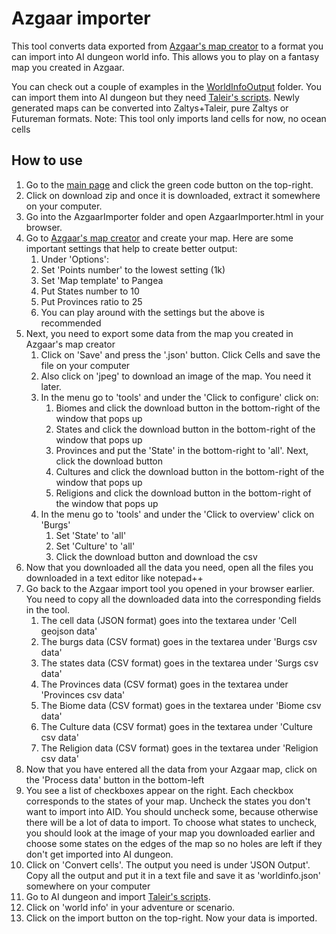 # Azgaar importer
This tool converts data exported from [Azgaar's map creator](https://azgaar.github.io/Fantasy-Map-Generator/) to a format you can import into AI dungeon world info. This allows you to play on a fantasy map you created in Azgaar. 

You can check out a couple of examples in the [WorldInfoOutput](https://github.com/snipercup/AI-Dungeon-Stuff/tree/main/AzgaarImporter/WorldInfoOutput)  folder. You can import them into AI dungeon but they need [Taleir's scripts](https://github.com/TaleirOfDeynai/wip-ai-dungeon-mods). Newly generated maps can be converted into Zaltys+Taleir, pure Zaltys or Futureman formats.
Note: This tool only imports land cells for now, no ocean cells

## How to use
1. Go to the [main page](https://github.com/snipercup/AI-Dungeon-Stuff) and click the green code button on the top-right. 
1. Click on download zip and once it is downloaded, extract it somewhere on your computer. 
1. Go into the AzgaarImporter folder and open AzgaarImporter.html in your browser. 
1. Go to [Azgaar's map creator](https://azgaar.github.io/Fantasy-Map-Generator/) and create your map. Here are some important settings that help to create better output:
   1. Under 'Options':
   1. Set 'Points number' to the lowest setting (1k)
   1. Set 'Map template' to Pangea
   1. Put States number to 10
   1. Put Provinces ratio to 25
   1. You can play around with the settings but the above is recommended
1. Next, you need to export some data from the map you created in Azgaar's map creator
   1. Click on 'Save' and press the '.json' button. Click Cells and save the file on your computer
   1. Also click on 'jpeg' to download an image of the map. You need it later.
   1. In the menu go to 'tools' and under the 'Click to configure' click on:
      1. Biomes and click the download button in the bottom-right of the window that pops up
      1. States and click the download button in the bottom-right of the window that pops up
      1. Provinces and put the 'State' in the bottom-right to 'all'. Next, click the download button
      1. Cultures and click the download button in the bottom-right of the window that pops up
      1. Religions and click the download button in the bottom-right of the window that pops up
   1. In the menu go to 'tools' and under the 'Click to overview' click on 'Burgs'
      1. Set 'State' to 'all'
      1. Set 'Culture' to 'all'
      1. Click the download button and download the csv
1. Now that you downloaded all the data you need, open all the files you downloaded in a text editor like notepad++
1. Go back to the Azgaar import tool you opened in your browser earlier. You need to copy all the downloaded data into the corresponding fields in the tool.
   1. The cell data (JSON format) goes into the textarea under 'Cell geojson data'
   1. The burgs data (CSV format) goes in the textarea under 'Burgs csv data'
   1. The states data (CSV format) goes in the textarea under 'Surgs csv data'
   1. The Provinces data (CSV format) goes in the textarea under 'Provinces csv data'
   1. The Biome data (CSV format) goes in the textarea under 'Biome csv data'
   1. The Culture data (CSV format) goes in the textarea under 'Culture csv data'
   1. The Religion data (CSV format) goes in the textarea under 'Religion csv data'
1. Now that you have entered all the data from your Azgaar map, click on the 'Process data' button in the bottom-left
1. You see a list of checkboxes appear on the right. Each checkbox corresponds to the states of your map. Uncheck the states you don't want to import into AID. You should uncheck some, because otherwise there will be a lot of data to import. To choose what states to uncheck, you should look at the image of your map you downloaded earlier and choose some states on the edges of the map so no holes are left if they don't get imported into AI dungeon.
1. Click on 'Convert cells'. The output you need is under 'JSON Output'. Copy all the output and put it in a text file and save it as 'worldinfo.json' somewhere on your computer
2. Go to AI dungeon and import [Taleir's scripts](https://github.com/TaleirOfDeynai/wip-ai-dungeon-mods).
3. Click on 'world info' in your adventure or scenario.
4. Click on the import button on the top-right. Now your data is imported.
      
